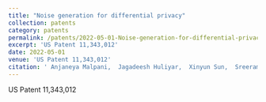 ```yaml
---
title: "Noise generation for differential privacy"
collection: patents
category: patents
permalink: /patents/2022-05-01-Noise-generation-for-differential-privacy
excerpt: 'US Patent 11,343,012'
date: 2022-05-01
venue: 'US Patent 11,343,012'
citation: ' Anjaneya Malpani,  Jagadeesh Huliyar,  Xinyun Sun,  Sreeram Nivarthi,  Muthukrishnan Paramasivam,  Dheepak Ramaswamy,  Sriradha Selvaraj,  Ananthatejas Raghavan,  Sergey Yekhanin,  Janardhan Kulkarni,  Aleksey Ashikhmin,  Sivakanth Gopi,  Bingran Luo, &quot;Noise generation for differential privacy.&quot; US Patent 11,343,012, 2022.'
---
```

US Patent 11,343,012
